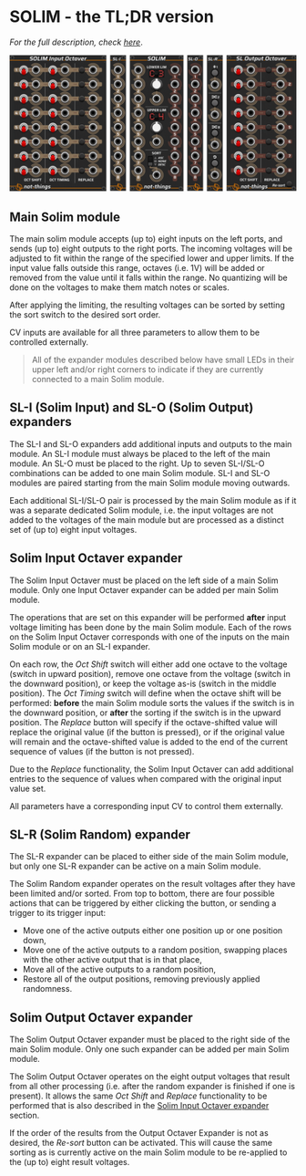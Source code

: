 # SOLIM - the TL;DR version

*For the full description, check [here](../SOLIM.md)*.

![Solim main and expander modules](./solim-modules-separated-dark.png)

## Main Solim module

The main solim module accepts (up to) eight inputs on the left ports, and sends (up to) eight outputs to the right ports. The incoming voltages will be adjusted to fit within the range of the specified lower and upper limits. If the input value falls outside this range, octaves (i.e. 1V) will be added or removed from the value until it falls within the range. No quantizing will be done on the voltages to make them match notes or scales.

After applying the limiting, the resulting voltages can be sorted by setting the sort switch to the desired sort order.

CV inputs are available for all three parameters to allow them to be controlled externally.

> All of the expander modules described below have small LEDs in their upper left and/or right corners to indicate if they are currently connected to a main Solim module.

## SL-I (Solim Input) and SL-O (Solim Output) expanders

The SL-I and SL-O expanders add additional inputs and outputs to the main module. An SL-I module must always be placed to the left of the main module. An SL-O must be placed to the right. Up to seven SL-I/SL-O combinations can be added to one main Solim module. SL-I and SL-O modules are paired starting from the main Solim module moving outwards.

Each additional SL-I/SL-O pair is processed by the main Solim module as if it was a separate dedicated Solim module, i.e. the input voltages are not added to the voltages of the main module but are processed as a distinct set of (up to) eight input voltages.

## Solim Input Octaver expander

The Solim Input Octaver must be placed on the left side of a main Solim module. Only one Input Octaver expander can be added per main Solim module.

The operations that are set on this expander will be performed **after** input voltage limiting has been done by the main Solim module. Each of the rows on the Solim Input Octaver corresponds with one of the inputs on the main Solim module or on an SL-I expander.

On each row, the *Oct Shift* switch will either add one octave to the voltage (switch in upward position), remove one octave from the voltage (switch in the downward position), or keep the voltage as-is (switch in the middle position). The *Oct Timing* switch will define when the octave shift will be performed: **before** the main Solim module sorts the values if the switch is in the downward position, or **after** the sorting if the switch is in the upward position. The *Replace* button will specify if the octave-shifted value will replace the original value (if the button is pressed), or if the original value will remain and the octave-shifted value is added to the end of the current sequence of values (if the button is not pressed).

Due to the *Replace* functionality, the Solim Input Octaver can add additional entries to the sequence of values when compared with the original input value set.

All parameters have a corresponding input CV to control them externally.

## SL-R (Solim Random) expander

The SL-R expander can be placed to either side of the main Solim module, but only one SL-R expander can be active on a main Solim module.

The Solim Random expander operates on the result voltages after they have been limited and/or sorted. From top to bottom, there are four possible actions that can be triggered by either clicking the button, or sending a trigger to its trigger input:

* Move one of the active outputs either one position up or one position down,
* Move one of the active outputs to a random position, swapping places with the other active output that is in that place,
* Move all of the active outputs to a random position,
* Restore all of the output positions, removing previously applied randomness.

## Solim Output Octaver expander

The Solim Output Octaver expander must be placed to the right side of the main Solim module. Only one such expander can be added per main Solim module.

The Solim Output Octaver operates on the eight output voltages that result from all other processing (i.e. after the random expander is finished if one is present). It allows the same *Oct Shift* and *Replace* functionality to be performed that is also described in the [Solim Input Octaver expander](#solim-input-octaver-expander) section.

If the order of the results from the Output Octaver Expander is not as desired, the *Re-sort* button can be activated. This will cause the same sorting as is currently active on the main Solim module to be re-applied to the (up to) eight result voltages.

